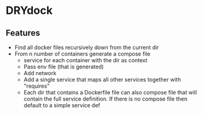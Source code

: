 # DRYdock

## Features
* Find all docker files recursively down from the current dir
* From n number of containers generate a compose file
  * service for each container with the dir as context
  * Pass env file (that is generated)
  * Add network
  * Add a single service that maps all other services together with "requires"
  * Each dir that contains a Dockerfile file can also compose file that will contain the full service definition. If there is no compose file then default to a simple service def

